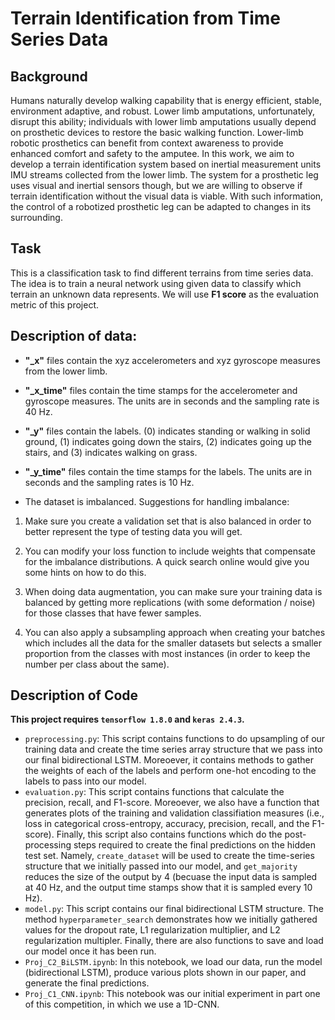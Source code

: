 # Terrain Identification from Time Series Data

## Background

Humans naturally develop walking capability that is energy efficient, stable, environment adaptive, and robust. Lower limb amputations, unfortunately, disrupt this ability; individuals with lower limb amputations usually depend on prosthetic devices to restore the basic walking function. Lower-limb robotic prosthetics can benefit from context awareness to provide enhanced comfort and safety to the amputee. In this work, we aim to develop a terrain identification system based on inertial measurement units IMU streams collected from the lower limb. The system for a prosthetic leg uses visual and inertial sensors though, but we are willing to observe if terrain identification without the visual data is viable. With such information, the control of a robotized prosthetic leg can be adapted to changes in its surrounding.

## Task

This is a classification task to find different terrains from time series data. The idea is to train a neural network using given data to classify which terrain an unknown data represents. We will use **F1 score** as the evaluation metric of this project.

## Description of data:

* **"_x"** files contain the xyz accelerometers and xyz gyroscope measures from the lower limb.
* **"_x_time"** files contain the time stamps for the accelerometer and gyroscope measures. The units are in seconds and the sampling rate is 40 Hz.
* **"_y"** files contain the labels. (0) indicates standing or walking in solid ground, (1) indicates going down the stairs, (2) indicates going up the stairs, and (3) indicates walking on grass.
* **"_y_time"** files contain the time stamps for the labels. The units are in seconds and the sampling rates is 10 Hz. 

* The dataset is imbalanced. Suggestions for handling imbalance: 
1. Make sure you create a validation set that is also balanced in order to better represent the type of testing data you will get.

2. You can modify your loss function to include weights that compensate for the imbalance distributions. A quick search online would give you some hints on how to do this.

3. When doing data augmentation, you can make sure your training data is balanced by getting more replications (with some deformation / noise) for those classes that have fewer samples.

4. You can also apply a subsampling approach when creating your batches which includes all the data for the smaller datasets but selects a smaller proportion from the classes with most instances (in order to keep the number per class about the same).

## Description of Code

**This project requires `tensorflow 1.8.0` and `keras 2.4.3`.**

* `preprocessing.py`: This script contains functions to do upsampling of our training data and create the time series array structure that we pass into our final bidirectional LSTM. Moreoever, it contains methods to gather the weights of each of the labels and perform one-hot encoding to the labels to pass into our model. 
* `evaluation.py`: This script contains functions that calculate the precision, recall, and F1-score. Moreoever, we also have a function that generates plots of the training and validation classifiation measures (i.e., loss in categorical cross-entropy, accuracy, precision, recall, and the F1-score). Finally, this script also contains functions which do the post-processing steps required to create the final predictions on the hidden test set. Namely, `create_dataset` will be used to create the time-series structure that we initially passed into our model, and `get_majority` reduces the size of the output by 4 (becuase the input data is sampled at 40 Hz, and the output time stamps show that it is sampled every 10 Hz).
* `model.py`: This script contains our final bidirectional LSTM structure. The method `hyperparameter_search` demonstrates how we initially gathered values for the dropout rate, L1 regularization multiplier, and L2 regularization multipler. Finally, there are also functions to save and load our model once it has been run. 
* `Proj_C2_BiLSTM.ipynb`: In this notebook, we load our data, run the model (bidirectional LSTM), produce various plots shown in our paper, and generate the final predictions.
* `Proj_C1_CNN.ipynb`: This notebook was our initial experiment in part one of this competition, in which we use a 1D-CNN.
